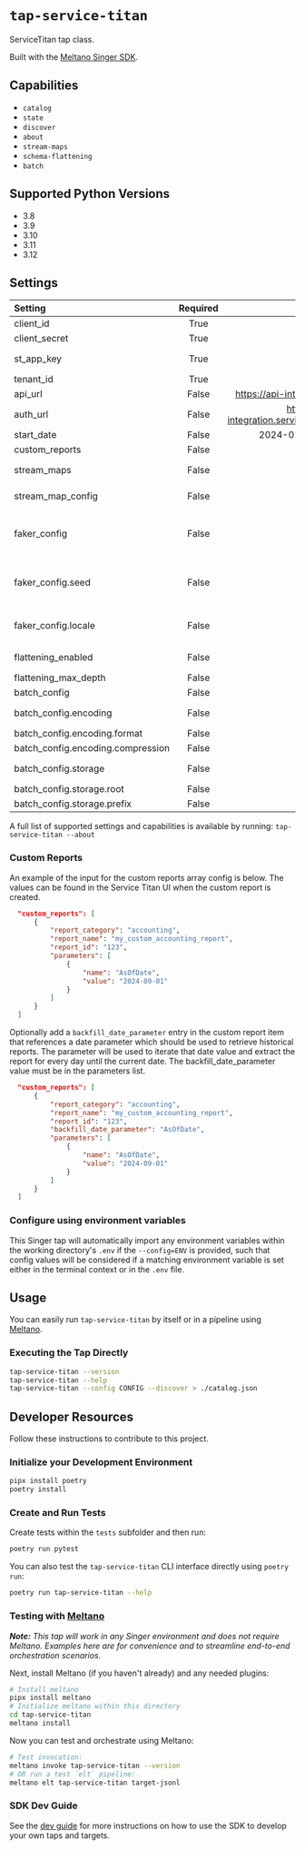 # `tap-service-titan`

ServiceTitan tap class.

Built with the [Meltano Singer SDK](https://sdk.meltano.com).

## Capabilities

* `catalog`
* `state`
* `discover`
* `about`
* `stream-maps`
* `schema-flattening`
* `batch`

## Supported Python Versions

* 3.8
* 3.9
* 3.10
* 3.11
* 3.12

## Settings

| Setting | Required | Default | Description |
|:--------|:--------:|:-------:|:------------|
| client_id | True     | None    | The client ID to use in authenticating. |
| client_secret | True     | None    | The client secret to use in authenticating. |
| st_app_key | True     | None    | The app key for the Service Titan app used to authenticate. |
| tenant_id | True     | None    | Tenant ID to pull records for. |
| api_url | False    | https://api-integration.servicetitan.io | The url for the ServiceTitan API |
| auth_url | False    | https://auth-integration.servicetitan.io/connect/token | The url for the ServiceTitan OAuth API |
| start_date | False    | 2024-01-01T00:00:00Z | The start date for the records to pull. |
| custom_reports | False    | None    | Custom reports to extract. |
| stream_maps | False    | None    | Config object for stream maps capability. For more information check out [Stream Maps](https://sdk.meltano.com/en/latest/stream_maps.html). |
| stream_map_config | False    | None    | User-defined config values to be used within map expressions. |
| faker_config | False    | None    | Config for the [`Faker`](https://faker.readthedocs.io/en/master/) instance variable `fake` used within map expressions. Only applicable if the plugin specifies `faker` as an addtional dependency (through the `singer-sdk` `faker` extra or directly). |
| faker_config.seed | False    | None    | Value to seed the Faker generator for deterministic output: https://faker.readthedocs.io/en/master/#seeding-the-generator |
| faker_config.locale | False    | None    | One or more LCID locale strings to produce localized output for: https://faker.readthedocs.io/en/master/#localization |
| flattening_enabled | False    | None    | 'True' to enable schema flattening and automatically expand nested properties. |
| flattening_max_depth | False    | None    | The max depth to flatten schemas. |
| batch_config | False    | None    |             |
| batch_config.encoding | False    | None    | Specifies the format and compression of the batch files. |
| batch_config.encoding.format | False    | None    | Format to use for batch files. |
| batch_config.encoding.compression | False    | None    | Compression format to use for batch files. |
| batch_config.storage | False    | None    | Defines the storage layer to use when writing batch files |
| batch_config.storage.root | False    | None    | Root path to use when writing batch files. |
| batch_config.storage.prefix | False    | None    | Prefix to use when writing batch files. |

A full list of supported settings and capabilities is available by running: `tap-service-titan --about`

### Custom Reports

An example of the input for the custom reports array config is below.
The values can be found in the Service Titan UI when the custom report is created.

```json
  "custom_reports": [
      {
          "report_category": "accounting",
          "report_name": "my_custom_accounting_report",
          "report_id": "123",
          "parameters": [
              {
                  "name": "AsOfDate",
                  "value": "2024-09-01"
              }
          ]
      }
  ]
```

Optionally add a `backfill_date_parameter` entry in the custom report item that references a date parameter which should be used to retrieve historical reports.
The parameter will be used to iterate that date value and extract the report for every day until the current date.
The backfill_date_parameter value must be in the parameters list.

```json
  "custom_reports": [
      {
          "report_category": "accounting",
          "report_name": "my_custom_accounting_report",
          "report_id": "123",
          "backfill_date_parameter": "AsOfDate",
          "parameters": [
              {
                  "name": "AsOfDate",
                  "value": "2024-09-01"
              }
          ]
      }
  ]
```

### Configure using environment variables

This Singer tap will automatically import any environment variables within the working directory's
`.env` if the `--config=ENV` is provided, such that config values will be considered if a matching
environment variable is set either in the terminal context or in the `.env` file.

## Usage

You can easily run `tap-service-titan` by itself or in a pipeline using [Meltano](https://meltano.com/).

### Executing the Tap Directly

```bash
tap-service-titan --version
tap-service-titan --help
tap-service-titan --config CONFIG --discover > ./catalog.json
```

## Developer Resources

Follow these instructions to contribute to this project.

### Initialize your Development Environment

```bash
pipx install poetry
poetry install
```

### Create and Run Tests

Create tests within the `tests` subfolder and
  then run:

```bash
poetry run pytest
```

You can also test the `tap-service-titan` CLI interface directly using `poetry run`:

```bash
poetry run tap-service-titan --help
```

### Testing with [Meltano](https://www.meltano.com)

_**Note:** This tap will work in any Singer environment and does not require Meltano.
Examples here are for convenience and to streamline end-to-end orchestration scenarios._

Next, install Meltano (if you haven't already) and any needed plugins:

```bash
# Install meltano
pipx install meltano
# Initialize meltano within this directory
cd tap-service-titan
meltano install
```

Now you can test and orchestrate using Meltano:

```bash
# Test invocation:
meltano invoke tap-service-titan --version
# OR run a test `elt` pipeline:
meltano elt tap-service-titan target-jsonl
```

### SDK Dev Guide

See the [dev guide](https://sdk.meltano.com/en/latest/dev_guide.html) for more instructions on how to use the SDK to
develop your own taps and targets.
